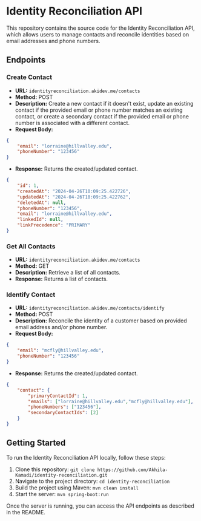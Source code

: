 # Identity Reconciliation API

This repository contains the source code for the Identity Reconciliation API, which allows users to manage contacts and reconcile identities based on email addresses and phone numbers.

## Endpoints

### Create Contact
- **URL:** `identityreconciliation.akidev.me/contacts`
- **Method:** POST
- **Description:** Create a new contact if it doesn't exist, update an existing contact if the provided email or phone number matches an existing contact, or create a secondary contact if the provided email or phone number is associated with a different contact.
- **Request Body:**
```json
{
    "email": "lorraine@hillvalley.edu",
    "phoneNumber": "123456"
}
```
- **Response:** Returns the created/updated contact.
```json
{
    "id": 1,
    "createdAt": "2024-04-26T10:09:25.422726",
    "updatedAt": "2024-04-26T10:09:25.422762",
    "deletedAt": null,
    "phoneNumber": "123456",
    "email": "lorraine@hillvalley.edu",
    "linkedId": null,
    "linkPrecedence": "PRIMARY"
}
```

### Get All Contacts
- **URL:** `identityreconciliation.akidev.me/contacts`
- **Method:** GET
- **Description:** Retrieve a list of all contacts.
- **Response:** Returns a list of contacts.

### Identify Contact
- **URL:** `identityreconciliation.akidev.me/contacts/identify`
- **Method:** POST
- **Description:** Reconcile the identity of a customer based on provided email address and/or phone number.
- **Request Body:**
```json
{
    "email": "mcfly@hillvalley.edu",
    "phoneNumber": "123456"
}
```
- **Response:** Returns the created/updated contact.
```json
{
    "contact": {
        "primaryContactId": 1,
        "emails": ["lorraine@hillvalley.edu","mcfly@hillvalley.edu"],
        "phoneNumbers": ["123456"],
        "secondaryContactIds": [2]
    }
}
```

## Getting Started

To run the Identity Reconciliation API locally, follow these steps:

1. Clone this repository: `git clone https://github.com/Akhila-Kamadi/identity-reconciliation.git`
2. Navigate to the project directory: `cd identity-reconciliation`
3. Build the project using Maven: `mvn clean install`
4. Start the server: `mvn spring-boot:run`

Once the server is running, you can access the API endpoints as described in the README.

